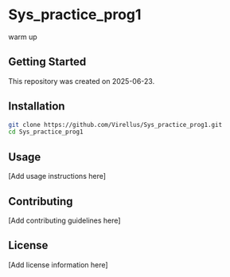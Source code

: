 # Sys_practice_prog1

warm up

## Getting Started

This repository was created on 2025-06-23.

## Installation

```bash
git clone https://github.com/Virellus/Sys_practice_prog1.git
cd Sys_practice_prog1
```

## Usage

[Add usage instructions here]

## Contributing

[Add contributing guidelines here]

## License

[Add license information here]
